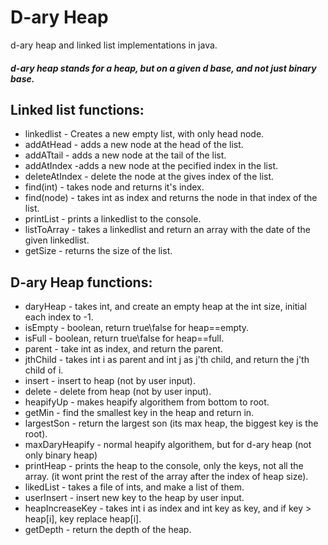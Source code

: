 # D-ary Heap
d-ary heap and linked list implementations in java.

#### *d-ary heap stands for a heap, but on a given d base, and not just binary base.*

## Linked list functions:
* linkedlist - Creates a new empty list, with only head node.
* addAtHead - adds a new node at the head of the list.
* addATtail - adds a new node at the tail of the list.
* addAtIndex -adds a new node at the pecified index in the list.
* deleteAtIndex - delete the node at the gives index of the list.
* find(int) - takes node and returns it's index.
* find(node) - takes int as index and returns the node in that index of the list.
* printList - prints a linkedlist to the console.
* listToArray - takes a linkedlist and return an array with the date of the given linkedlist.
* getSize - returns the size of the list.

## D-ary Heap functions:
* daryHeap - takes int, and create an empty heap at the int size, initial each index to -1.
* isEmpty - boolean, return true\false for heap==empty.
* isFull - boolean, return true\false for heap==full.
* parent - take int as index, and return the parent.
* jthChild - takes int i as parent and int j as j'th child, and return the j'th child of i.
* insert - insert to heap (not by user input).
* delete - delete from heap (not by user input).
* heapifyUp - makes heapify algorithem from bottom to root.
* getMin - find the smallest key in the heap and return in.
* largestSon - return the largest son (its max heap, the biggest key is the root).
* maxDaryHeapify - normal heapify algorithem, but for d-ary heap (not only binary heap)
* printHeap - prints the heap to the console, only the keys, not all the array. (it wont print the rest of the array after the index of heap size).
* likedList - takes a file of ints, and make a list of them.
* userInsert - insert new key to the heap by user input.
* heapIncreaseKey - takes int i as index and int key as key, and if key > heap[i], key replace heap[i].
* getDepth - return the depth of the heap.
